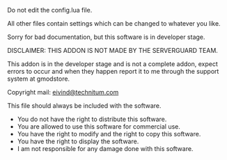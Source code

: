 Do not edit the config.lua file.

All other files contain settings which can be changed to whatever you like.

Sorry for bad documentation, but this software is in developer stage.


DISCLAIMER: THIS ADDON IS NOT MADE BY THE SERVERGUARD TEAM.

This addon is in the developer stage and is not a complete addon, expect errors to occur and when they happen report it to me through the support system at gmodstore.

Copyright mail: eivind@technitum.com

This file should always be included with the software.

* You do not have the right to distribute this software.
* You are allowed to use this software for commercial use.
* You have the right to modify and the right to copy this software.
* You have the right to display the software.
* I am not responsible for any damage done with this software.